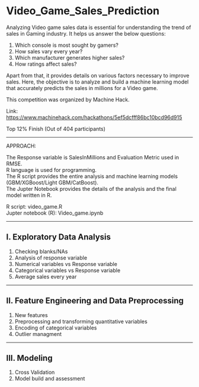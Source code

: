 # Video_Game_Sales_Prediction

Analyzing Video game sales data is essential for understanding the trend of sales in Gaming industry. It helps us answer the below questions:

1. Which console is most sought by gamers?
2. How sales vary every year?
3. Which manufacturer generates higher sales?
4. How ratings affect sales?

Apart from that, it provides details on various factors necessary to improve sales. 
Here, the objective is to analyze and build a machine learning model that accurately predicts the sales in millions for a Video game.

This competition was organized by Machine Hack.

Link: https://www.machinehack.com/hackathons/5ef5dcfff86bc10bcd96d915

Top 12% Finish (Out of 404 participants)

-----------------------------------------------------------------------------------------------------------------------------------------------------

APPROACH:

The Response variable is SalesInMillions and Evaluation Metric used in RMSE. <br>
R language is used for programming. <br>
The R script provides the entire analysis and machine learning models (GBM/XGBoost/Light GBM/CatBoost). <br>
The Jupter Notebook provides the details of the analysis and the final model written in R. <br>

R script: video_game.R <br>
Jupter notebook (R): Video_game.ipynb

-----------------------------------------------------------------------------------------------------------------------------------------------------
I. Exploratory Data Analysis
-----------------------------------------------------------------------------------------------------------------------------------------------------

1. Checking blanks/NAs
2. Analysis of response variable
3. Numerical variables vs Response variable
4. Categorical variables vs Response variable
5. Average sales every year

-----------------------------------------------------------------------------------------------------------------------------------------------------
II. Feature Engineering and Data Preprocessing
-----------------------------------------------------------------------------------------------------------------------------------------------------

1. New features
2. Preprocessing and transforming quantitative variables
3. Encoding of categorical variables
4. Outlier managment

-----------------------------------------------------------------------------------------------------------------------------------------------------
III. Modeling
-----------------------------------------------------------------------------------------------------------------------------------------------------

1. Cross Validation
2. Model build and assessment

